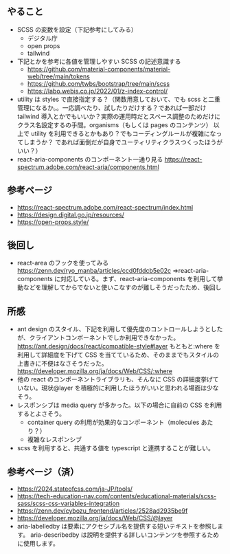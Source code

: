 ## やること

- SCSS の変数を設定（下記参考にしてみる）
  - デジタル庁
  - open props
  - tailwind
- 下記とかを参考に各値を管理しやすい SCSS の記述意識する
  - https://github.com/material-components/material-web/tree/main/tokens
  - https://github.com/twbs/bootstrap/tree/main/scss
  - https://labo.webis.co.jp/2022/01/z-index-control/
- utility は styles で直接指定する？（関数用意しておいて、でも scss と二重管理になるか。。一応調べたり、試したりだけする？であれば一部だけ tailwind 導入とかでもいいか？実際の運用時だとスペース調整のためだけにクラス名設定するの手間。organisms（もしくは pages のコンテンツ） 以上で utility を利用できるとかもあり？でもコーディングルールが複雑になってしまうか？ であれば面倒だが自身でユーティリティクラスつくったほうがいい？）
- react-aria-components のコンポーネント一通り見る
  https://react-spectrum.adobe.com/react-aria/components.html

## 参考ページ

- https://react-spectrum.adobe.com/react-spectrum/index.html
- https://design.digital.go.jp/resources/
- https://open-props.style/

## 後回し

- react-area のフックを使ってみる
  https://zenn.dev/ryo_manba/articles/ccd0fddcb5e02c
  ⇒react-aria-components に対応している。まず、react-aria-components を利用して挙動などを理解してからでないと使いこなすのが難しそうだったため、後回し

## 所感

- ant design のスタイル、下記を利用して優先度のコントロールしようとしたが、クライアントコンポーネントでしか利用できなかった。
  https://ant.design/docs/react/compatible-style#layer
  もともと:where を利用して詳細度を下げて CSS を当てているため、そのままでもスタイルの上書きに不便はなさそうだった。
  https://developer.mozilla.org/ja/docs/Web/CSS/:where
- 他の react のコンポーネントライブラリも、そんなに CSS の詳細度挙げていない。現状@layer を積極的に利用したほうがいいと思われる場面は少なそう。
- レスポンシブは media query が多かった。以下の場合に自前の CSS を利用するとよさそう。
  - container query の利用が効果的なコンポーネント（molecules あたり？）
  - 複雑なレスポンシブ
- scss を利用すると、共通する値を typescript と連携することが難しい。

## 参考ページ（済）

- https://2024.stateofcss.com/ja-JP/tools/
- https://tech-education-nav.com/contents/educational-materials/scss-sass/scss-css-variables-integration
- https://zenn.dev/cybozu_frontend/articles/2528ad2935be9f
- https://developer.mozilla.org/ja/docs/Web/CSS/@layer
- aria-labelledby は要素にアクセシブル名を提供する短いテキストを参照します。 aria-describedby は説明を提供する詳しいコンテンツを参照するために使用します。
